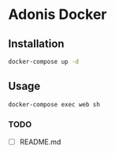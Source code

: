 # Adonis Docker

## Installation
```bash
docker-compose up -d
```

## Usage
```bash
docker-compose exec web sh
```

### TODO
- [ ] README.md